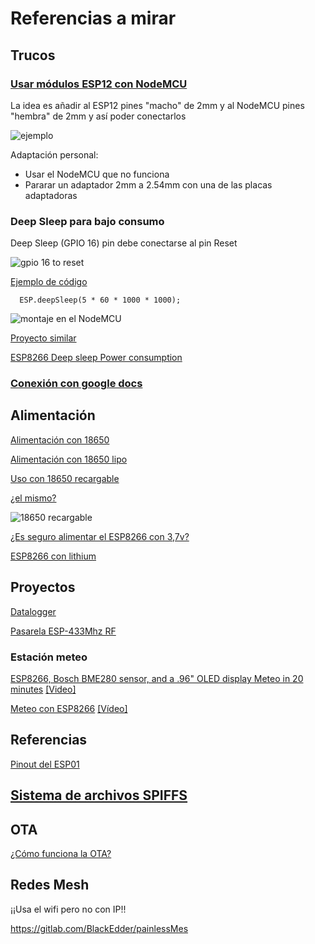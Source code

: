 # Referencias a mirar


## Trucos

### [Usar módulos ESP12 con NodeMCU](http://www.instructables.com/id/Foolproof-ESP8266-12E-Programming-and-Use/)

La idea es añadir al ESP12 pines "macho" de 2mm y al NodeMCU pines "hembra" de 2mm y así poder conectarlos

![ejemplo](https://cdn.instructables.com/FND/464N/IXLA7QDN/FND464NIXLA7QDN.LARGE.jpg)


Adaptación personal:
* Usar el NodeMCU que no funciona
* Pararar un adaptador 2mm a 2.54mm con una de las placas adaptadoras

### Deep Sleep para bajo consumo

Deep Sleep (GPIO 16) pin debe conectarse al pin Reset

![gpio 16 to reset](https://tzapu.com/wp-content/uploads/2015/12/ESP8266-battery-deep-sleep-mod-esp01.jpg)

[Ejemplo de código](https://github.com/tzapu/DeepSleepDHT22/blob/master/DeepSleepDHT22.ino)

      ESP.deepSleep(5 * 60 * 1000 * 1000);

![montaje en el NodeMCU](http://www.esploradores.com/wp-content/uploads/2017/01/Circuito-ESP8266-NodeMCU-DHT22_2.png)

[Proyecto similar](http://www.esploradores.com/practica-8-thinger-io-almacenamiento-y-monitorizacion-de-datos-segunda-parte/)

[ESP8266 Deep sleep Power consumption](https://forum.makehackvoid.com/t/esp8266-deep-sleep-cycle-times-and-power-consumption-with-wifi-off/776/6)

### [Conexión con google docs](https://www.youtube.com/watch?v=5f7wCeD4gB4)

## Alimentación

[Alimentación con 18650](https://tzapu.com/minimalist-battery-powered-esp8266-wifi-temperature-logger/)

[Alimentación con 18650 lipo](http://www.esp8266.com/viewtopic.php?p=52974)

[Uso con 18650 recargable](http://www.instructables.com/id/ESP8266-Li-Ion-Battery-rechargeable-battery-power-/)

[¿el mismo?](http://www.esp8266-projects.com/2015/03/mailbag-arrival-new-battery-solution.html)

![18650 recargable](https://cdn.instructables.com/F7X/CECJ/I8BGIARY/F7XCECJI8BGIARY.MEDIUM.jpg?width=614)

[¿Es seguro alimentar el ESP8266 con 3,7v?](http://electronics.stackexchange.com/questions/206023/is-it-safe-to-use-esp8266-with-3-7v)

[ESP8266 con lithium](https://www.reddit.com/r/esp8266/comments/3h6qp6/lithium_battery_powered_esp8266_options/)

## Proyectos

[Datalogger](https://tzapu.com/minimalist-battery-powered-esp8266-wifi-temperature-logger/)

[Pasarela ESP-433Mhz RF](https://1technophile.blogspot.com.es/2016/09/433tomqttto433-bidirectional-esp8266.html)

### Estación meteo

[ESP8266, Bosch BME280 sensor, and a .96" OLED display Meteo in 20 minutes](http://2xod.com/articles/20-dollar-20-minute-weather-station-esp8266-thingspeak-esp-easy/)
[[Video]]( https://www.youtube.com/watch?v=07XukAPV20E)


[Meteo con ESP8266](http://www.instructables.com/id/ESP8266-Weather-Widget/)
[[Vídeo]](https://www.youtube.com/watch?v=AVIP1Na-M10)

## Referencias

[Pinout del ESP01](http://henrysbench.capnfatz.com/henrys-bench/arduino-projects-tips-and-more/esp8266-esp-01-pin-outs-and-schematics/)


## [Sistema de archivos SPIFFS](./SPIFFS.md)


## OTA

[¿Cómo funciona la OTA?](https://arcoresearchgroup.wordpress.com/2016/02/17/esp8266-programacion-inalambrica/)


## Redes Mesh

¡¡Usa el wifi pero no con IP!!

https://gitlab.com/BlackEdder/painlessMes
